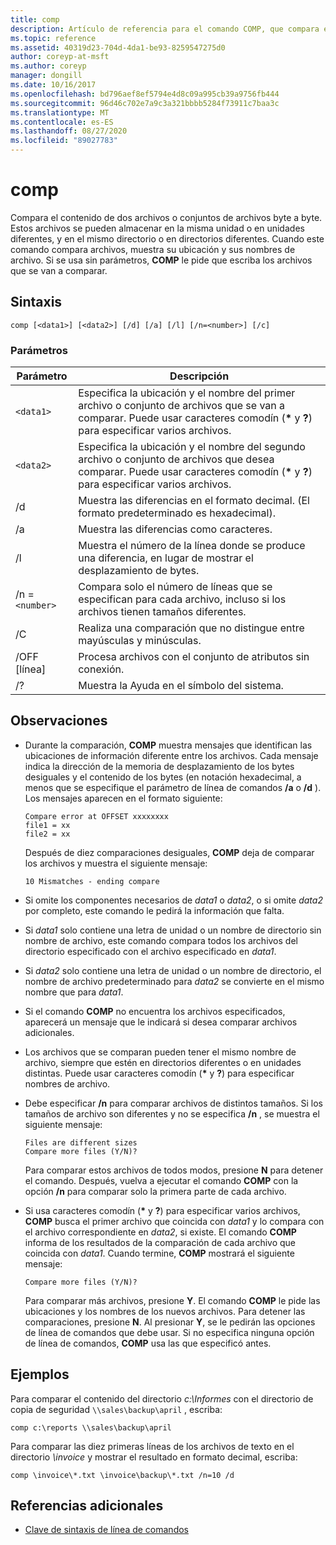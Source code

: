 ```yaml
---
title: comp
description: Artículo de referencia para el comando COMP, que compara el contenido de dos archivos o conjuntos de archivos byte a byte.
ms.topic: reference
ms.assetid: 40319d23-704d-4da1-be93-8259547275d0
author: coreyp-at-msft
ms.author: coreyp
manager: dongill
ms.date: 10/16/2017
ms.openlocfilehash: bd796aef8ef5794e4d8c09a995cb39a9756fb444
ms.sourcegitcommit: 96d46c702e7a9c3a321bbbb5284f73911c7baa3c
ms.translationtype: MT
ms.contentlocale: es-ES
ms.lasthandoff: 08/27/2020
ms.locfileid: "89027783"
---
```

# <a name="comp"></a>comp

Compara el contenido de dos archivos o conjuntos de archivos byte a byte. Estos archivos se pueden almacenar en la misma unidad o en unidades diferentes, y en el mismo directorio o en directorios diferentes. Cuando este comando compara archivos, muestra su ubicación y sus nombres de archivo. Si se usa sin parámetros, **COMP** le pide que escriba los archivos que se van a comparar.

## <a name="syntax"></a>Sintaxis

```
comp [<data1>] [<data2>] [/d] [/a] [/l] [/n=<number>] [/c]
```

### <a name="parameters"></a>Parámetros

| Parámetro | Descripción |
| --------- | ----------- |
| `<data1>` | Especifica la ubicación y el nombre del primer archivo o conjunto de archivos que se van a comparar. Puede usar caracteres comodín (**&#42;** y **?**) para especificar varios archivos. |
| `<data2>` | Especifica la ubicación y el nombre del segundo archivo o conjunto de archivos que desea comparar. Puede usar caracteres comodín (**&#42;** y **?**) para especificar varios archivos. |
| /d | Muestra las diferencias en el formato decimal. (El formato predeterminado es hexadecimal). |
| /a | Muestra las diferencias como caracteres. |
| /l | Muestra el número de la línea donde se produce una diferencia, en lugar de mostrar el desplazamiento de bytes. |
| /n =`<number>` | Compara solo el número de líneas que se especifican para cada archivo, incluso si los archivos tienen tamaños diferentes. |
| /C | Realiza una comparación que no distingue entre mayúsculas y minúsculas. |
| /OFF [línea] | Procesa archivos con el conjunto de atributos sin conexión. |
| /? | Muestra la Ayuda en el símbolo del sistema. |

## <a name="remarks"></a>Observaciones

- Durante la comparación, **COMP** muestra mensajes que identifican las ubicaciones de información diferente entre los archivos. Cada mensaje indica la dirección de la memoria de desplazamiento de los bytes desiguales y el contenido de los bytes (en notación hexadecimal, a menos que se especifique el parámetro de línea de comandos **/a** o **/d** ). Los mensajes aparecen en el formato siguiente:

    ```
    Compare error at OFFSET xxxxxxxx
    file1 = xx
    file2 = xx
    ```

    Después de diez comparaciones desiguales, **COMP** deja de comparar los archivos y muestra el siguiente mensaje:

    `10 Mismatches - ending compare`

- Si omite los componentes necesarios de *data1* o *data2*, o si omite *data2* por completo, este comando le pedirá la información que falta.

- Si *data1* solo contiene una letra de unidad o un nombre de directorio sin nombre de archivo, este comando compara todos los archivos del directorio especificado con el archivo especificado en *data1*.

- Si *data2* solo contiene una letra de unidad o un nombre de directorio, el nombre de archivo predeterminado para *data2* se convierte en el mismo nombre que para *data1*.

- Si el comando **COMP** no encuentra los archivos especificados, aparecerá un mensaje que le indicará si desea comparar archivos adicionales.

- Los archivos que se comparan pueden tener el mismo nombre de archivo, siempre que estén en directorios diferentes o en unidades distintas. Puede usar caracteres comodín (**&#42;** y **?**) para especificar nombres de archivo.

- Debe especificar **/n** para comparar archivos de distintos tamaños. Si los tamaños de archivo son diferentes y no se especifica **/n** , se muestra el siguiente mensaje:

    ```
    Files are different sizes
    Compare more files (Y/N)?
    ```

    Para comparar estos archivos de todos modos, presione **N** para detener el comando. Después, vuelva a ejecutar el comando **COMP** con la opción **/n** para comparar solo la primera parte de cada archivo.

- Si usa caracteres comodín (**&#42;** y **?**) para especificar varios archivos, **COMP** busca el primer archivo que coincida con *data1* y lo compara con el archivo correspondiente en *data2*, si existe. El comando **COMP** informa de los resultados de la comparación de cada archivo que coincida con *data1*. Cuando termine, **COMP** mostrará el siguiente mensaje:

    `Compare more files (Y/N)?`

    Para comparar más archivos, presione **Y**. El comando **COMP** le pide las ubicaciones y los nombres de los nuevos archivos. Para detener las comparaciones, presione **N**. Al presionar **Y**, se le pedirán las opciones de línea de comandos que debe usar. Si no especifica ninguna opción de línea de comandos, **COMP** usa las que especificó antes.

## <a name="examples"></a>Ejemplos

Para comparar el contenido del directorio *c:\Informes* con el directorio de copia de seguridad `\\sales\backup\april` , escriba:

```
comp c:\reports \\sales\backup\april
```

Para comparar las diez primeras líneas de los archivos de texto en el directorio *\invoice* y mostrar el resultado en formato decimal, escriba:

```
comp \invoice\*.txt \invoice\backup\*.txt /n=10 /d
```

## <a name="additional-references"></a>Referencias adicionales

- [Clave de sintaxis de línea de comandos](command-line-syntax-key.md)